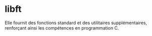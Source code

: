# libft
 Elle fournit des fonctions standard et des utilitaires supplémentaires, renforçant ainsi les compétences en programmation C.
